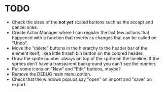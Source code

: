 # TODO

* Check the sizes of the **not yet** scaled buttons such as the accept and cancel ones.
* Create ActionManager where I can register the last few actions that happened with a function that reverts its changes that can be called on "Undo".
* Move the "delete" buttons in the hierarchy to the header bar of the element itself, likea little thrash bin button on the colored header.
* Draw the sprite number always on top of the sprite on the timeline. If the sprites don't have a transparent background you can't see the number.
* Put some icons on "New" and "Edit" buttons, maybe?
* Remove the DEBUG main menu option.
* Check that the windows popups say "open" on import and "save" on export.
